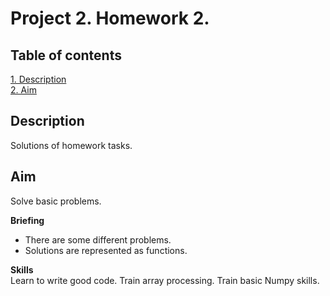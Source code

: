 # Project 2. Homework 2.

## Table of contents
[1. Description](https://github.com/ekaterinatao/Tutorial_projects/tree/main/project_2/README.md#Description)  
[2. Aim](https://github.com/ekaterinatao/Tutorial_projects/tree/main/project_2/README.md#Aim)

## Description
Solutions of homework tasks.  

## Aim
Solve basic problems.

**Briefing**  
- There are some different problems.
- Solutions are represented as functions. 

**Skills**  
Learn to write good code.
Train array processing.
Train basic Numpy skills.